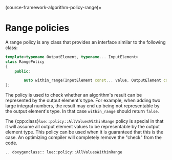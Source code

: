 (source-framework-algorithm-policy-range)=
# Range policies

A range policy is any class that provides an interface similar to the following class:

```c++
template<typename OutputElement, typename... InputElement>
class RangePolicy
{
    public:

        auto within_range(InputElement const... value, OutputElement const result) -> bool;
};

```

The policy is used to check whether an algorithm's result can be represented by the output element's type. For
example, when adding two large integral numbers, the result may end up being not representable by the output
element's type. In that case `within_range` should return `false`.

The {cpp:class}`lue::policy::AllValuesWithinRange` policy is special in that it will assume all output
element values to be representable by the output element type. This policy can be used when it is guaranteed
that this is the case. An optimizing compiler will completely remove the "check" from the code.

```{eval-rst}
.. doxygenclass:: lue::policy::AllValuesWithinRange
```
